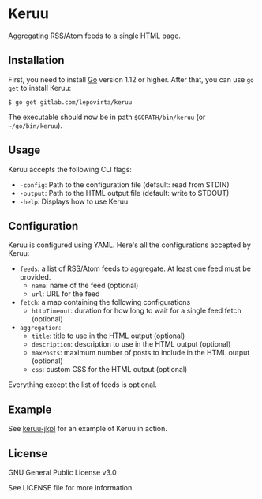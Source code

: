# Keruu

Aggregating RSS/Atom feeds to a single HTML page.

## Installation

First, you need to install [Go](https://golang.org/dl/) version 1.12 or higher.
After that, you can use `go get` to install Keruu:

    $ go get gitlab.com/lepovirta/keruu

The executable should now be in path `$GOPATH/bin/keruu` (or `~/go/bin/keruu`).

## Usage

Keruu accepts the following CLI flags:

* `-config`: Path to the configuration file (default: read from STDIN)
* `-output`: Path to the HTML output file (default: write to STDOUT)
* `-help`: Displays how to use Keruu

## Configuration

Keruu is configured using YAML. Here's all the configurations accepted by Keruu:

* `feeds`: a list of RSS/Atom feeds to aggregate. At least one feed must be provided.
  * `name`: name of the feed (optional)
  * `url`: URL for the feed
* `fetch`: a map containing the following configurations
  * `httpTimeout`: duration for how long to wait for a single feed fetch (optional)
* `aggregation`:
  * `title`: title to use in the HTML output (optional)
  * `description`: description to use in the HTML output (optional)
  * `maxPosts`: maximum number of posts to include in the HTML output (optional)
  * `css`: custom CSS for the HTML output (optional)

Everything except the list of feeds is optional.

## Example

See [keruu-jkpl](https://gitlab.com/lepovirta/keruu-jkpl) for an example of Keruu in action.

## License

GNU General Public License v3.0

See LICENSE file for more information.
